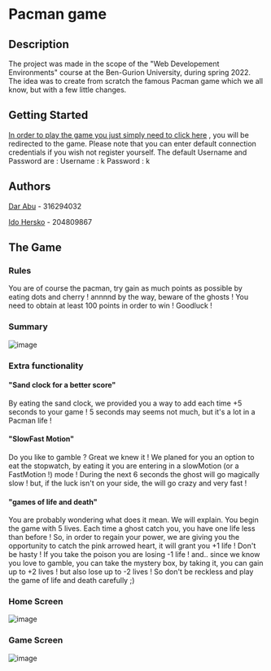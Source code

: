 # Pacman game 


## Description

The project was made in the scope of the "Web Developement Environments" course at the Ben-Gurion University, during spring 2022. 
The idea was to create from scratch the famous Pacman game which we all know, but with a few little changes.

## Getting Started

[In order to play the game you just simply need to click here](https://web-development-environments-2022.github.io/assignment2-316294032_204809867/) , you will be redirected to the game.
Please note that you can enter default connection credentials if you wish not register yourself.
The default Username and Password are :
Username : k
Password : k

## Authors

[Dar Abu](https://github.com/Darabu273) - 316294032

[Ido Hersko](https://github.com/idohersko) - 204809867


## The Game

### Rules
You are of course the pacman, try gain as much points as possible by eating dots and cherry ! 
annnnd by the way, beware of the ghosts !
You need to obtain at least 100 points in order to win ! 
Goodluck !

### Summary
![image](https://user-images.githubusercontent.com/81085280/169452835-93404fa3-65ea-4dff-861d-5a00da82771f.png)

### Extra functionality 

#### "Sand clock for a better score"
By eating the sand clock, we provided you a way to add each time +5 seconds to your game ! 
5 seconds may seems not much, but it's a lot in a Pacman life !

#### "SlowFast Motion"
Do you like to gamble ? Great we knew it ! 
We planed for you an option to eat the stopwatch, by eating it you are entering in a slowMotion (or a FastMotion !) mode !
During the next 6 seconds the ghost will go magically slow ! but, if the luck isn't on your side, the will go crazy and very fast !

#### "games of life and death"
You are probably wondering what does it mean. We will explain. You begin the game with 5 lives. Each time a ghost catch you, you have one life less than before !
So, in order to regain your power, we are giving you the opportunity to catch the pink arrowed heart, it will grant you +1 life ! 
Don't be hasty ! If you take the poison you are losing -1 life !
and.. since we know you love to gamble, you can take the mystery box, by taking it, you can gain up to +2 lives ! but also lose up to -2 lives !
So don't be reckless and play the game of life and death carefully ;)


### Home Screen
![image](https://user-images.githubusercontent.com/66033664/169525784-72e78053-6f13-403f-aa4d-132ea1781b4f.png)

### Game Screen
![image](https://user-images.githubusercontent.com/66033664/169527390-4e752a19-62cd-4968-a0de-2bd98da20c7d.png)

